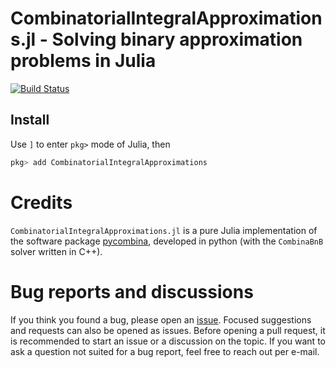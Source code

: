 # CombinatorialIntegralApproximations.jl - Solving binary approximation problems in Julia

[![Build Status](https://github.com/aldma/CombinatorialIntegralApproximations.jl/actions/workflows/CI.yml/badge.svg?branch=main)](https://github.com/aldma/CombinatorialIntegralApproximations.jl/actions/workflows/CI.yml?query=branch%3Amain)

## Install

Use `]` to enter `pkg>` mode of Julia, then
```julia
pkg> add CombinatorialIntegralApproximations
```

# Credits

`CombinatorialIntegralApproximations.jl` is a pure Julia implementation of the software package [pycombina](https://github.com/adbuerger/pycombina), developed in python (with the `CombinaBnB` solver written in C++).

# Bug reports and discussions

If you think you found a bug, please open an [issue](https://github.com/aldma/CombinatorialIntegralApproximations.jl/issues).
Focused suggestions and requests can also be opened as issues.
Before opening a pull request, it is recommended to start an issue or a discussion on the topic.
If you want to ask a question not suited for a bug report, feel free to reach out per e-mail.